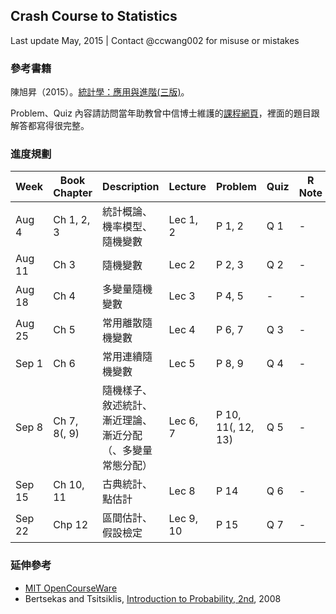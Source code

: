 ## Crash Course to Statistics

Last update May, 2015 | Contact @ccwang002 for misuse or mistakes


### 參考書籍

陳旭昇（2015）。[統計學：應用與進階(三版)](http://www.books.com.tw/products/0010672198)。

Problem、Quiz 內容請訪問當年助教曾中信博士維護的[課程網頁](https://sites.google.com/site/2012ntueconstat/)，裡面的題目跟解答都寫得很完整。


### 進度規劃

| Week | Book Chapter | Description | Lecture | Problem | Quiz | R Note |
| ----- | -------------| ----------- | ------- | ------- | ---- | ------ |
| Aug 4  | Ch 1, 2, 3 | 統計概論、機率模型、隨機變數 | Lec 1, 2 | P 1, 2 | Q 1 | - |
| Aug 11 | Ch 3       | 隨機變數                     | Lec 2    | P 2, 3 | Q 2 | - |
| Aug 18 | Ch 4       | 多變量隨機變數               | Lec 3    | P 4, 5 | -   | - |
| Aug 25 | Ch 5       | 常用離散隨機變數             | Lec 4    | P 6, 7 | Q 3 | - |
| Sep 1  | Ch 6       | 常用連續隨機變數             | Lec 5    | P 8, 9 | Q 4 | - |
| Sep 8  | Ch 7, 8(, 9) | 隨機樣子、敘述統計、漸近理論、漸近分配（、多變量常態分配） | Lec 6, 7  | P 10, 11(, 12, 13) | Q 5 | - |
| Sep 15 | Ch 10, 11  | 古典統計、點估計             | Lec 8     | P 14  | Q 6 | - |
| Sep 22 | Chp 12     | 區間估計、假設檢定           | Lec 9, 10 | P 15  | Q 7 | - |


### 延伸參考

- [MIT OpenCourseWare](http://ocw.mit.edu/courses/electrical-engineering-and-computer-science/6-436j-fundamentals-of-probability-fall-2008/lecture-notes/)
- Bertsekas and Tsitsiklis, [Introduction to Probability, 2nd](http://amzn.com/188652923X), 2008
